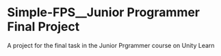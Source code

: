 # Simple-FPS__Junior Programmer Final Project
 A project for the final task in the Junior Prgrammer course on Unity Learn
